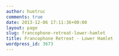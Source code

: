 ```yaml
---
author: huetruc
comments: true
date: 2013-12-06 17:11:36+00:00
layout: page
slug: francophone-retreat-lower-hamlet
title: Francophone Retreat - Lower Hamlet
wordpress_id: 3673
---
```




